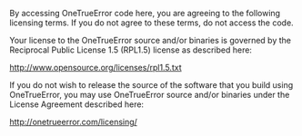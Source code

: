 By accessing OneTrueError code here, you are agreeing to the following licensing terms.
If you do not agree to these terms, do not access the code.

Your license to the OneTrueError source and/or binaries is governed by the Reciprocal Public License 1.5 (RPL1.5) license as described here: 

http://www.opensource.org/licenses/rpl1.5.txt

If you do not wish to release the source of the software that you build using OneTrueError, you may use OneTrueError source and/or binaries under the License Agreement described here:

http://onetrueerror.com/licensing/